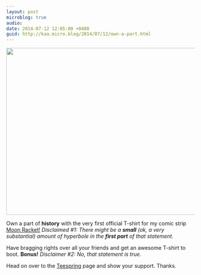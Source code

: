 ```yaml
---
layout: post
microblog: true
audio: 
date: 2014-07-12 12:05:00 +0400
guid: http://kaa.micro.blog/2014/07/12/own-a-part.html
---
```

<img src="https://micro.kaa.bz/uploads/2018/8ecaf9be59.jpg" alt="" width="840" height="445" class="alignnone size-full wp-image-396" /><p>Own a part of <strong>history</strong> with the very first official T-shirt for my comic strip <a href="http://moonracket.com">Moon Racket!</a> 
<em>Disclaimed #1: There might be a <strong>small</strong> (ok, a very substantial) amount of hyperbole in the <strong>first part</strong> of that statement.</em></p>

<p>Have bragging rights over all your friends and get an awesome T-shirt to boot. <strong>Bonus!</strong>
<em>Disclaimer #2: No, that statement is true.</em></p>

<p>Head on over to the <a href="http://teespring.com/moonracket">Teespring</a> page and show your support. Thanks.</p>
